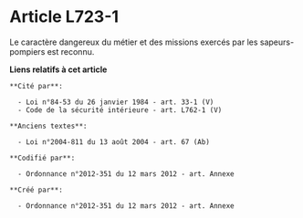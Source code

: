 # Article L723-1

Le caractère dangereux du métier et des missions exercés par les sapeurs-pompiers est reconnu.

**Liens relatifs à cet article**

	**Cité par**:

	  - Loi n°84-53 du 26 janvier 1984 - art. 33-1 (V)
	  - Code de la sécurité intérieure - art. L762-1 (V)

	**Anciens textes**:

	  - Loi n°2004-811 du 13 août 2004 - art. 67 (Ab)

	**Codifié par**:

	  - Ordonnance n°2012-351 du 12 mars 2012 - art. Annexe

	**Créé par**:

	  - Ordonnance n°2012-351 du 12 mars 2012 - art. Annexe
